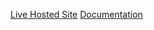 [Live Hosted Site](http://safechoix.org/app)
[Documentation](http://sites.bxmc.poly.edu/~yihanzhao/WebDev/?p=45)
